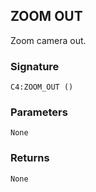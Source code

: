 ## ZOOM OUT

Zoom camera out.

### Signature

`C4:ZOOM_OUT ()`


### Parameters

`None`


### Returns

`None`
